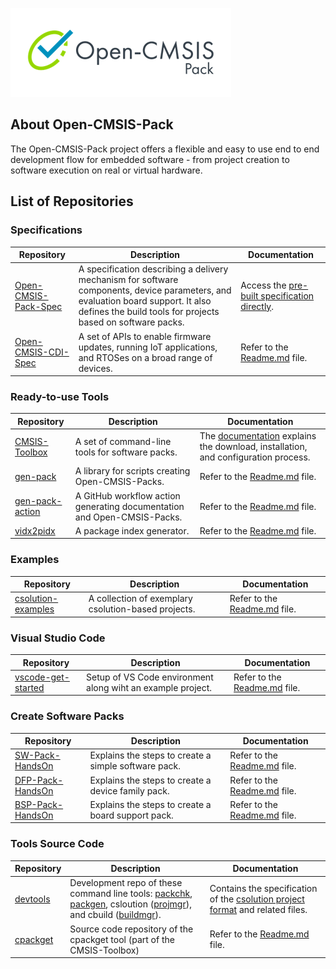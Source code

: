 ![Open-CMSIS-Pack](/profile/Open-CMSIS-Pack.png)

## About Open-CMSIS-Pack

The Open-CMSIS-Pack project offers a flexible and easy to use end to end development flow for embedded software - from project creation to software execution on real or virtual hardware.

## List of Repositories

### Specifications

| Repository | Description | Documentation |
|------------|-------------|---------------|
| [Open-CMSIS-Pack-Spec](https://github.com/Open-CMSIS-Pack/Open-CMSIS-Pack-Spec) | A specification describing a delivery mechanism for software components, device parameters, and evaluation board support. It also defines the build tools for projects based on software packs. | Access the [pre-built specification directly](https://open-cmsis-pack.github.io/Open-CMSIS-Pack-Spec/main/html/index.html). |
| [Open-CMSIS-CDI-Spec](https://github.com/Open-CMSIS-Pack/Open-CMSIS-CDI-Spec) | A set of APIs to enable firmware updates, running IoT applications, and RTOSes on a broad range of devices. | Refer to the [Readme.md](https://github.com/Open-CMSIS-Pack/Open-CMSIS-CDI-Spec) file. |

### Ready-to-use Tools

| Repository | Description | Documentation |
|------------|-------------|---------------|
| [CMSIS-Toolbox](https://github.com/Open-CMSIS-Pack/cmsis-toolbox) | A set of command-line tools for software packs. | The [documentation](https://github.com/Open-CMSIS-Pack/cmsis-toolbox/blob/main/docs/README.md) explains the download, installation, and configuration process. |
| [gen-pack](https://github.com/Open-CMSIS-Pack/gen-pack) | A library for scripts creating Open-CMSIS-Packs. | Refer to the [Readme.md](https://github.com/Open-CMSIS-Pack/gen-pack) file. |
| [gen-pack-action](https://github.com/Open-CMSIS-Pack/gen-pack-action) | A GitHub workflow action generating documentation and Open-CMSIS-Packs. | Refer to the [Readme.md](https://github.com/Open-CMSIS-Pack/gen-pack-action) file. |
| [vidx2pidx](https://github.com/Open-CMSIS-Pack/vidx2pidx) | A package index generator. | Refer to the [Readme.md](https://github.com/Open-CMSIS-Pack/vidx2pidx) file. |

### Examples

| Repository | Description | Documentation |
|------------|-------------|---------------|
| [csolution-examples](https://github.com/Open-CMSIS-Pack/csolution-examples) | A collection of exemplary csolution-based projects. | Refer to the [Readme.md](https://github.com/Open-CMSIS-Pack/csolution-examples) file. |

### Visual Studio Code

| Repository | Description | Documentation |
|------------|-------------|---------------|
| [vscode-get-started](https://github.com/Open-CMSIS-Pack/vscode-get-started) | Setup of VS Code environment along wiht an example project. | Refer to the [Readme.md](https://github.com/Open-CMSIS-Pack/vscode-get-started) file. |

### Create Software Packs

| Repository | Description | Documentation |
|------------|-------------|---------------|
| [SW-Pack-HandsOn](https://github.com/Open-CMSIS-Pack/SW-Pack-HandsOn) | Explains the steps to create a simple software pack. | Refer to the [Readme.md](https://github.com/Open-CMSIS-Pack/SW-Pack-HandsOn) file. |
| [DFP-Pack-HandsOn](https://github.com/Open-CMSIS-Pack/DFP-Pack-HandsOn) | Explains the steps to create a device family pack. | Refer to the [Readme.md](https://github.com/Open-CMSIS-Pack/DFP-Pack-HandsOn) file. |
| [BSP-Pack-HandsOn](https://github.com/Open-CMSIS-Pack/BSP-Pack-HandsOn) | Explains the steps to create a board support pack. | Refer to the [Readme.md](https://github.com/Open-CMSIS-Pack/BSP-Pack-HandsOn) file. |


### Tools Source Code

| Repository | Description | Documentation |
|------------|-------------|---------------|
| [devtools](https://github.com/Open-CMSIS-Pack/devtools) | Development repo of these command line tools: [packchk](https://github.com/Open-CMSIS-Pack/devtools/tree/main/tools/packchk), [packgen](https://github.com/Open-CMSIS-Pack/devtools/tree/main/tools/packgen), csloution ([projmgr](https://github.com/Open-CMSIS-Pack/devtools/tree/main/tools/projmgr)), and cbuild ([buildmgr](https://github.com/Open-CMSIS-Pack/devtools/tree/main/tools/buildmgr)). | Contains the specification of the [csolution project format](https://github.com/Open-CMSIS-Pack/devtools/blob/main/tools/projmgr/docs/Manual/Overview.md) and related files. |
| [cpackget](https://github.com/Open-CMSIS-Pack/cpackget) | Source code repository of the cpackget tool (part of the CMSIS-Toolbox) | Refer to the [Readme.md](https://github.com/Open-CMSIS-Pack/cpackget) file. |



